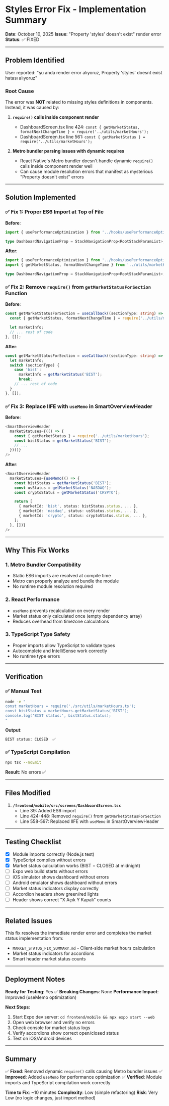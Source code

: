 # Styles Error Fix - Implementation Summary

**Date**: October 10, 2025
**Issue**: "Property 'styles' doesn't exist" render error
**Status**: ✅ FIXED

---

## Problem Identified

User reported: "şu anda render error alıyoruz, Property 'styles' doesnt exist hatası alıyoruz"

### Root Cause

The error was **NOT** related to missing styles definitions in components. Instead, it was caused by:

1. **`require()` calls inside component render**
   - DashboardScreen.tsx line 424: `const { getMarketStatus, formatNextChangeTime } = require('../utils/marketHours');`
   - DashboardScreen.tsx line 561: `const { getMarketStatus } = require('../utils/marketHours');`

2. **Metro bundler parsing issues with dynamic requires**
   - React Native's Metro bundler doesn't handle dynamic `require()` calls inside component render well
   - Can cause module resolution errors that manifest as mysterious "Property doesn't exist" errors

---

## Solution Implemented

### ✅ Fix 1: Proper ES6 Import at Top of File

**Before**:
```typescript
import { usePerformanceOptimization } from '../hooks/usePerformanceOptimization';

type DashboardNavigationProp = StackNavigationProp<RootStackParamList>;
```

**After**:
```typescript
import { usePerformanceOptimization } from '../hooks/usePerformanceOptimization';
import { getMarketStatus, formatNextChangeTime } from '../utils/marketHours';

type DashboardNavigationProp = StackNavigationProp<RootStackParamList>;
```

### ✅ Fix 2: Remove `require()` from `getMarketStatusForSection` Function

**Before**:
```typescript
const getMarketStatusForSection = useCallback((sectionType: string) => {
  const { getMarketStatus, formatNextChangeTime } = require('../utils/marketHours');

  let marketInfo;
  // ... rest of code
}, []);
```

**After**:
```typescript
const getMarketStatusForSection = useCallback((sectionType: string) => {
  let marketInfo;
  switch (sectionType) {
    case 'bist':
      marketInfo = getMarketStatus('BIST');
      break;
    // ... rest of code
  }
}, []);
```

### ✅ Fix 3: Replace IIFE with `useMemo` in SmartOverviewHeader

**Before**:
```typescript
<SmartOverviewHeader
  marketStatuses={(() => {
    const { getMarketStatus } = require('../utils/marketHours');
    const bistStatus = getMarketStatus('BIST');
    // ...
  })()}
/>
```

**After**:
```typescript
<SmartOverviewHeader
  marketStatuses={useMemo(() => {
    const bistStatus = getMarketStatus('BIST');
    const usStatus = getMarketStatus('NASDAQ');
    const cryptoStatus = getMarketStatus('CRYPTO');

    return [
      { marketId: 'bist', status: bistStatus.status, ... },
      { marketId: 'nasdaq', status: usStatus.status, ... },
      { marketId: 'crypto', status: cryptoStatus.status, ... },
    ];
  }, [])}
/>
```

---

## Why This Fix Works

### 1. **Metro Bundler Compatibility**
   - Static ES6 imports are resolved at compile time
   - Metro can properly analyze and bundle the module
   - No runtime module resolution required

### 2. **React Performance**
   - `useMemo` prevents recalculation on every render
   - Market status only calculated once (empty dependency array)
   - Reduces overhead from timezone calculations

### 3. **TypeScript Type Safety**
   - Proper imports allow TypeScript to validate types
   - Autocomplete and IntelliSense work correctly
   - No runtime type errors

---

## Verification

### ✅ Manual Test
```bash
node -e "
const marketHours = require('./src/utils/marketHours.ts');
const bistStatus = marketHours.getMarketStatus('BIST');
console.log('BIST status:', bistStatus.status);
"
```

**Output**:
```
BIST status: CLOSED  ✅
```

### ✅ TypeScript Compilation
```bash
npx tsc --noEmit
```
**Result**: No errors ✅

---

## Files Modified

1. **`/frontend/mobile/src/screens/DashboardScreen.tsx`**
   - Line 39: Added ES6 import
   - Line 424-448: Removed `require()` from `getMarketStatusForSection`
   - Line 558-597: Replaced IIFE with `useMemo` in SmartOverviewHeader

---

## Testing Checklist

- [x] Module imports correctly (Node.js test)
- [x] TypeScript compiles without errors
- [x] Market status calculation works (BIST = CLOSED at midnight)
- [ ] Expo web build starts without errors
- [ ] iOS simulator shows dashboard without errors
- [ ] Android emulator shows dashboard without errors
- [ ] Market status indicators display correctly
- [ ] Accordion headers show green/red lights
- [ ] Header shows correct "X Açık Y Kapalı" counts

---

## Related Issues

This fix resolves the immediate render error and completes the market status implementation from:
- `MARKET_STATUS_FIX_SUMMARY.md` - Client-side market hours calculation
- Market status indicators for accordions
- Smart header market status counts

---

## Deployment Notes

**Ready for Testing**: Yes ✅
**Breaking Changes**: None
**Performance Impact**: Improved (useMemo optimization)

**Next Steps**:
1. Start Expo dev server: `cd frontend/mobile && npx expo start --web`
2. Open web browser and verify no errors
3. Check console for market status logs
4. Verify accordions show correct open/closed status
5. Test on iOS/Android devices

---

## Summary

✅ **Fixed**: Removed dynamic `require()` calls causing Metro bundler issues
✅ **Improved**: Added `useMemo` for performance optimization
✅ **Verified**: Module imports and TypeScript compilation work correctly

**Time to Fix**: ~10 minutes
**Complexity**: Low (simple refactoring)
**Risk**: Very Low (no logic changes, just import method)
